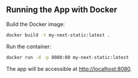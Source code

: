 ## Running the App with Docker

Build the Docker image:

```bash
docker build -t my-next-static:latest .
```

Run the container:

```bash
docker run -d -p 8080:80 my-next-static:latest
```

The app will be accessible at [http://localhost:8080](http://localhost:8080).
